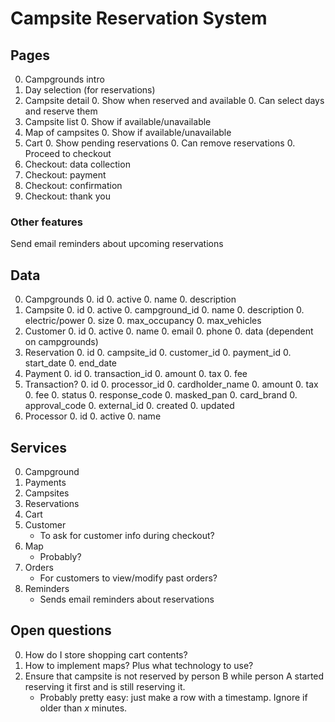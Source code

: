 # Campsite Reservation System

## Pages

0. Campgrounds intro
0. Day selection (for reservations)
0. Campsite detail
   0. Show when reserved and available
   0. Can select days and reserve them
0. Campsite list
   0. Show if available/unavailable
0. Map of campsites
   0. Show if available/unavailable
0. Cart
   0. Show pending reservations
   0. Can remove reservations
   0. Proceed to checkout
0. Checkout: data collection
0. Checkout: payment
0. Checkout: confirmation
0. Checkout: thank you

### Other features

Send email reminders about upcoming reservations

## Data

0. Campgrounds
   0. id
   0. active
   0. name
   0. description
0. Campsite
   0. id
   0. active
   0. campground_id
   0. name
   0. description
   0. electric/power
   0. size
   0. max_occupancy
   0. max_vehicles
0. Customer
   0. id
   0. active
   0. name
   0. email
   0. phone
   0. data (dependent on campgrounds)
0. Reservation
   0. id
   0. campsite_id
   0. customer_id
   0. payment_id
   0. start_date
   0. end_date
0. Payment
   0. id
   0. transaction_id
   0. amount
   0. tax
   0. fee
0. Transaction?
   0. id
   0. processor_id
   0. cardholder_name
   0. amount
   0. tax
   0. fee
   0. status
   0. response_code
   0. masked_pan
   0. card_brand
   0. approval_code
   0. external_id
   0. created
   0. updated
0. Processor
   0. id
   0. active
   0. name

## Services

0. Campground
0. Payments
0. Campsites
0. Reservations 
0. Cart
0. Customer
   * To ask for customer info during checkout?
0. Map
   * Probably?
0. Orders
   * For customers to view/modify past orders?
0. Reminders
   * Sends email reminders about reservations

## Open questions

0. How do I store shopping cart contents?
0. How to implement maps? Plus what technology to use?
0. Ensure that campsite is not reserved by person B while person A started reserving it first and is still reserving it.
   * Probably pretty easy: just make a row with a timestamp. Ignore if older than *x* minutes.

